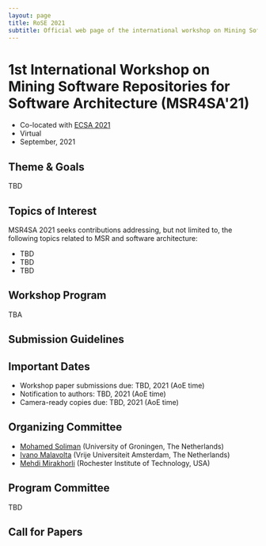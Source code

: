 ```yaml
---
layout: page
title: RoSE 2021
subtitle: Official web page of the international workshop on Mining Software Repositories for Software Architecture
---
```


# 1st International Workshop on Mining Software Repositories for Software Architecture (MSR4SA'21)  

- Co-located with [ECSA 2021](https://conf.researchr.org/home/ecsa-2021) 
- Virtual
- September, 2021

## Theme & Goals
TBD


## Topics of Interest

MSR4SA 2021 seeks contributions addressing, but not limited to, the following topics related to MSR and software architecture:
- TBD
- TBD
- TBD

## Workshop Program 

TBA

## Submission Guidelines 

<!-- Prospective participants are invited to submit
- research papers presenting novel contributions on advancing software engineering in robotics (max. 8 pages);
- challenge showcase papers describing robotics challenges considered insufficiently addressed from an industry perspective (max. 6 pages);
- lessons learned papers describing lessons learned in the collaboration between the two communities of software engineering and robotics (max. 6 pages);
- vision papers on the future of software engineering in robotics (max. 4 pages);
- tool and project papers on software engineering in robotics (max. 4 pages).

Workshop papers must follow the [ICSE 2021 Format and Submission Guideline](https://conf.researchr.org/track/icse-2021/icse-2021-papers#Call-for-Papers), but will use a *single blind* submission process. All submitted papers will be reviewed on the basis of technical quality, relevance, significance, and clarity by the program committee. All workshop papers should be submitted electronically in PDF format through the [EasyChair workshop website](https://easychair.org/conferences/?conf=rose2021). Accepted papers will become part of the workshop proceedings. -->

## Important Dates 
- Workshop paper submissions due: TBD, 2021 (AoE time)
- Notification to authors: TBD, 2021 (AoE time)
- Camera-ready copies due: TBD, 2021 (AoE time)

## Organizing Committee 
- [Mohamed Soliman](https://www.rug.nl/staff/m.a.m.soliman/?lang=en) (University of Groningen, The Netherlands)
- [Ivano Malavolta](http://www.ivanomalavolta.com) (Vrije Universiteit Amsterdam, The Netherlands)
- [Mehdi Mirakhorli](http://www.se.rit.edu/~mehdi) (Rochester Institute of Technology, USA)

## Program Committee 
TBD

## Call for Papers 
<!-- - [Call for Papers (PDF)](https://github.com/msr4sa/msr4sa.github.io/raw/master/files/MSR4SA_2021_cfp.pdf) -->

